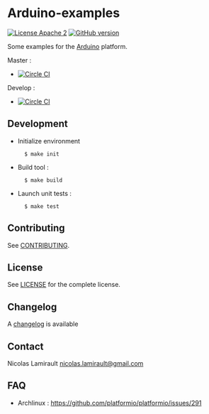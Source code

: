 # Arduino-examples

[![License Apache 2][badge-license]](LICENSE)
[![GitHub version](https://badge.fury.io/gh/zeiot%2Farduino-examples.svg)](https://badge.fury.io/gh/zeiot%2Farduino-examples)

Some examples for the [Arduino][] platform.

Master :
* [![Circle CI](https://circleci.com/gh/zeiot/arduino-examples/tree/master.svg?style=svg)](https://circleci.com/gh/nlamirault/mert/tree/master)

Develop :
* [![Circle CI](https://circleci.com/gh/zeiot/arduino-examples/tree/develop.svg?style=svg)](https://circleci.com/gh/nlamirault/mert/tree/develop)


## Development

* Initialize environment

        $ make init

* Build tool :

        $ make build

* Launch unit tests :

        $ make test


## Contributing

See [CONTRIBUTING](CONTRIBUTING.md).


## License

See [LICENSE](LICENSE) for the complete license.


## Changelog

A [changelog](ChangeLog.md) is available


## Contact

Nicolas Lamirault <nicolas.lamirault@gmail.com>


## FAQ

* Archlinux : https://github.com/platformio/platformio/issues/291


[badge-license]: https://img.shields.io/badge/license-Apache2-green.svg?style=flat

[Arduino]: https://www.arduino.cc/
